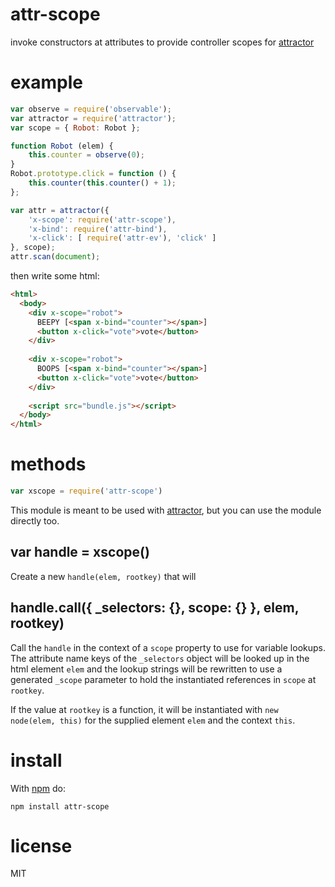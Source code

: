 # attr-scope

invoke constructors at attributes to provide controller scopes for
[attractor](https://github.com/substack/attractor)

# example

``` js
var observe = require('observable');
var attractor = require('attractor');
var scope = { Robot: Robot };

function Robot (elem) {
    this.counter = observe(0);
}
Robot.prototype.click = function () {
    this.counter(this.counter() + 1);
};

var attr = attractor({
    'x-scope': require('attr-scope'),
    'x-bind': require('attr-bind'),
    'x-click': [ require('attr-ev'), 'click' ]
}, scope);
attr.scan(document);
```

then write some html:

``` html
<html>
  <body>
    <div x-scope="robot">
      BEEPY [<span x-bind="counter"></span>]
      <button x-click="vote">vote</button>
    </div>
    
    <div x-scope="robot">
      BOOPS [<span x-bind="counter"></span>]
      <button x-click="vote">vote</button>
    </div>
    
    <script src="bundle.js"></script>
  </body>
</html>
```

# methods

``` js
var xscope = require('attr-scope')
```

This module is meant to be used with
[attractor](https://github.com/substack/attractor), but you can use the module
directly too.

## var handle = xscope()

Create a new `handle(elem, rootkey)` that will 

## handle.call({ _selectors: {}, scope: {} }, elem, rootkey)

Call the `handle` in the context of a `scope` property to use for variable
lookups. The attribute name keys of the `_selectors` object will be looked up in
the html element `elem` and the lookup strings will be rewritten to use a
generated `_scope` parameter to hold the instantiated references in `scope` at
`rootkey`.

If the value at `rootkey` is a function, it will be instantiated with
`new node(elem, this)` for the supplied element `elem` and the context `this`.

# install

With [npm](https://npmjs.org) do:

```
npm install attr-scope
```

# license

MIT
